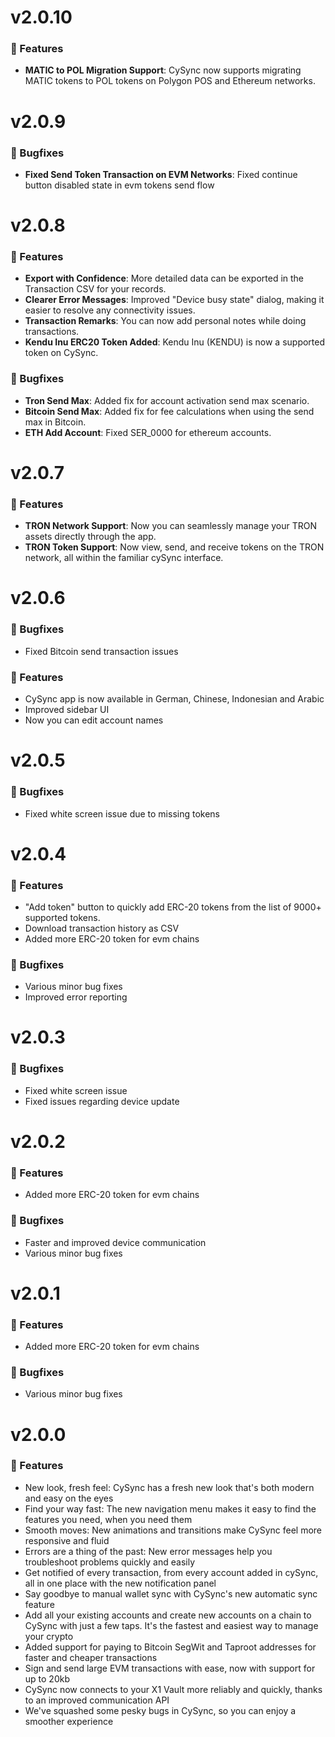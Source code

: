 # v2.0.10

### 🚀 Features

- **MATIC to POL Migration Support**: CySync now supports migrating MATIC tokens to POL tokens on Polygon POS and Ethereum networks.

# v2.0.9

### 🐛 Bugfixes

- **Fixed Send Token Transaction on EVM Networks**: Fixed continue button disabled state in evm tokens send flow

# v2.0.8

### 🚀 Features

- **Export with Confidence**: More detailed data can be exported in the Transaction CSV for your records.
- **Clearer Error Messages**: Improved "Device busy state" dialog, making it easier to resolve any connectivity issues.
- **Transaction Remarks**: You can now add personal notes while doing transactions.
- **Kendu Inu ERC20 Token Added**: Kendu Inu (KENDU) is now a supported token on CySync.

### 🐛 Bugfixes

- **Tron Send Max**: Added fix for account activation send max scenario.
- **Bitcoin Send Max**: Added fix for fee calculations when using the send max in Bitcoin.
- **ETH Add Account**: Fixed SER_0000 for ethereum accounts.

# v2.0.7

### 🚀 Features

- **TRON Network Support**: Now you can seamlessly manage your TRON assets directly through the app.
- **TRON Token Support**: Now view, send, and receive tokens on the TRON network, all within the familiar cySync interface.

# v2.0.6

### 🐛 Bugfixes

- Fixed Bitcoin send transaction issues

### 🚀 Features

- CySync app is now available in German, Chinese, Indonesian and Arabic
- Improved sidebar UI
- Now you can edit account names

# v2.0.5

### 🐛 Bugfixes

- Fixed white screen issue due to missing tokens

# v2.0.4

### 🚀 Features

- "Add token" button to quickly add ERC-20 tokens from the list of 9000+ supported tokens.
- Download transaction history as CSV
- Added more ERC-20 token for evm chains

### 🐛 Bugfixes

- Various minor bug fixes
- Improved error reporting

# v2.0.3

### 🐛 Bugfixes

- Fixed white screen issue
- Fixed issues regarding device update

# v2.0.2

### 🚀 Features

- Added more ERC-20 token for evm chains

### 🐛 Bugfixes

- Faster and improved device communication
- Various minor bug fixes

# v2.0.1

### 🚀 Features

- Added more ERC-20 token for evm chains

### 🐛 Bugfixes

- Various minor bug fixes

# v2.0.0

### 🚀 Features

- New look, fresh feel: CySync has a fresh new look that's both modern and easy on the eyes
- Find your way fast: The new navigation menu makes it easy to find the features you need, when you need them
- Smooth moves: New animations and transitions make CySync feel more responsive and fluid
- Errors are a thing of the past: New error messages help you troubleshoot problems quickly and easily
- Get notified of every transaction, from every account added in cySync, all in one place with the new notification panel
- Say goodbye to manual wallet sync with CySync's new automatic sync feature
- Add all your existing accounts and create new accounts on a chain to CySync with just a few taps. It's the fastest and easiest way to manage your crypto
- Added support for paying to Bitcoin SegWit and Taproot addresses for faster and cheaper transactions
- Sign and send large EVM transactions with ease, now with support for up to 20kb
- CySync now connects to your X1 Vault more reliably and quickly, thanks to an improved communication API
- We've squashed some pesky bugs in CySync, so you can enjoy a smoother experience
